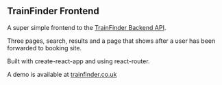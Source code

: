 ## TrainFinder Frontend

A super simple frontend to the [TrainFinder Backend API](https://github.com/stunningpixels/trainfinder-backend).

Three pages, search, results and a page that shows after a user has been forwarded to booking site.

Built with create-react-app and using react-router.

A demo is available at [trainfinder.co.uk](http://trainfinder.co.uk)
